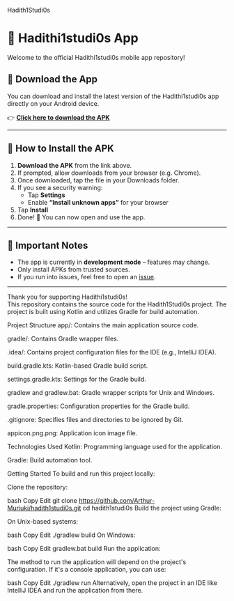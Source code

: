 Hadith1Studi0s<br>

# 📱 Hadithi1studi0s App

Welcome to the official Hadithi1studi0s mobile app repository!

## 🔗 Download the App

You can download and install the latest version of the Hadithi1studi0s app directly on your Android device.

👉 **[Click here to download the APK](https://arthur-muriuki.github.io/hadith1studi0s/)**

---

## 📲 How to Install the APK

1. **Download the APK** from the link above.
2. If prompted, allow downloads from your browser (e.g. Chrome).
3. Once downloaded, tap the file in your Downloads folder.
4. If you see a security warning:
   - Tap **Settings**
   - Enable **“Install unknown apps”** for your browser
5. Tap **Install**
6. Done! 🎉 You can now open and use the app.

---

## 🚨 Important Notes

- The app is currently in **development mode** – features may change.
- Only install APKs from trusted sources.
- If you run into issues, feel free to open an [issue](https://github.com/Arthur-Muriuki/hadith1studi0s/issues).

---

Thank you for supporting Hadithi1studi0s!
<br>
This repository contains the source code for the Hadith1Studi0s project. The project is built using Kotlin and utilizes Gradle for build automation.

Project Structure
app/: Contains the main application source code.

gradle/: Contains Gradle wrapper files.

.idea/: Contains project configuration files for the IDE (e.g., IntelliJ IDEA).

build.gradle.kts: Kotlin-based Gradle build script.

settings.gradle.kts: Settings for the Gradle build.

gradlew and gradlew.bat: Gradle wrapper scripts for Unix and Windows.

gradle.properties: Configuration properties for the Gradle build.

.gitignore: Specifies files and directories to be ignored by Git.

appicon.png.png: Application icon image file.

Technologies Used
Kotlin: Programming language used for the application.

Gradle: Build automation tool.

Getting Started
To build and run this project locally:

Clone the repository:

bash
Copy
Edit
git clone https://github.com/Arthur-Muriuki/hadith1studi0s.git
cd hadith1studi0s
Build the project using Gradle:

On Unix-based systems:

bash
Copy
Edit
./gradlew build
On Windows:

bash
Copy
Edit
gradlew.bat build
Run the application:

The method to run the application will depend on the project's configuration. If it's a console application, you can use:

bash
Copy
Edit
./gradlew run
Alternatively, open the project in an IDE like IntelliJ IDEA and run the application from there.
